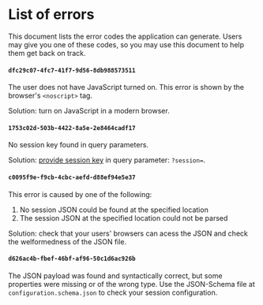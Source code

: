 # List of errors

This document lists the error codes the application can generate.
Users may give you one of these codes, so you may use this document to help them get back on track.

#### `dfc29c07-4fc7-41f7-9d56-8db988573511`

The user does not have JavaScript turned on. This error is shown by the browser's `<noscript>` tag.

Solution: turn on JavaScript in a modern browser.

#### `1753c02d-503b-4422-8a5e-2e8464cadf17`

No session key found in query parameters.

Solution: [provide session key](configuration.md) in query parameter: `?session=`.

#### `c0095f9e-f9cb-4cbc-aefd-d88ef94e5e37`

This error is caused by one of the following:

1. No session JSON could be found at the specified location
1. The session JSON at the specified location could not be parsed

Solution: check that your users' browsers can acess the JSON and check the welformedness of the JSON file.

#### `d626ac4b-fbef-46bf-af96-50c1d6ac926b`

The JSON payload was found and syntactically correct, but some properties were missing or of the wrong type.
Use the JSON-Schema file at `configuration.schema.json` to check your session configuration.
